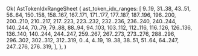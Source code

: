 Ok(
    AstTokenIdxRangeSheet {
        ast_token_idx_ranges: [
            9..19,
            31..38,
            43..51,
            56..64,
            150..158,
            158..167,
            167..171,
            171..177,
            177..187,
            187..196,
            196..200,
            200..210,
            210..217,
            217..223,
            223..232,
            232..236,
            236..240,
            240..244,
            140..244,
            70..79,
            79..88,
            88..94,
            94..103,
            103..112,
            112..116,
            116..126,
            126..136,
            136..140,
            140..244,
            244..247,
            259..267,
            267..273,
            273..276,
            288..296,
            296..302,
            302..312,
            312..319,
            0..4,
            4..19,
            19..38,
            38..51,
            51..64,
            64..247,
            247..276,
            276..319,
        ],
    },
)